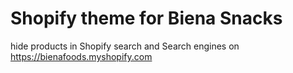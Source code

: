 # Shopify theme for Biena Snacks
 hide products in Shopify search and Search engines on https://bienafoods.myshopify.com
